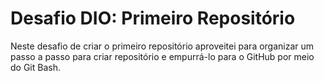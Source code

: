 # Desafio DIO: Primeiro Repositório

Neste desafio de criar o primeiro repositório aproveitei para organizar um passo a passo para criar repositório e empurrá-lo para o GitHub por meio do Git Bash. 
